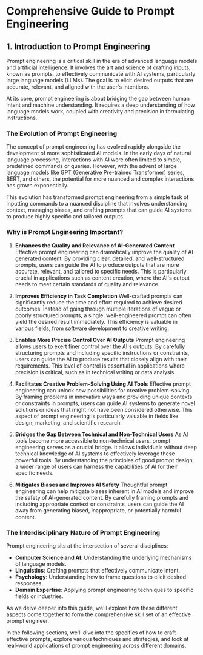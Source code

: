 # Comprehensive Guide to Prompt Engineering

## 1. Introduction to Prompt Engineering

Prompt engineering is a critical skill in the era of advanced language models and artificial intelligence. It involves the art and science of crafting inputs, known as prompts, to effectively communicate with AI systems, particularly large language models (LLMs). The goal is to elicit desired outputs that are accurate, relevant, and aligned with the user's intentions.

At its core, prompt engineering is about bridging the gap between human intent and machine understanding. It requires a deep understanding of how language models work, coupled with creativity and precision in formulating instructions.

### The Evolution of Prompt Engineering

The concept of prompt engineering has evolved rapidly alongside the development of more sophisticated AI models. In the early days of natural language processing, interactions with AI were often limited to simple, predefined commands or queries. However, with the advent of large language models like GPT (Generative Pre-trained Transformer) series, BERT, and others, the potential for more nuanced and complex interactions has grown exponentially.

This evolution has transformed prompt engineering from a simple task of inputting commands to a nuanced discipline that involves understanding context, managing biases, and crafting prompts that can guide AI systems to produce highly specific and tailored outputs.

### Why is Prompt Engineering Important?

1. **Enhances the Quality and Relevance of AI-Generated Content**
   Effective prompt engineering can dramatically improve the quality of AI-generated content. By providing clear, detailed, and well-structured prompts, users can guide the AI to produce outputs that are more accurate, relevant, and tailored to specific needs. This is particularly crucial in applications such as content creation, where the AI's output needs to meet certain standards of quality and relevance.

2. **Improves Efficiency in Task Completion**
   Well-crafted prompts can significantly reduce the time and effort required to achieve desired outcomes. Instead of going through multiple iterations of vague or poorly structured prompts, a single, well-engineered prompt can often yield the desired result immediately. This efficiency is valuable in various fields, from software development to creative writing.

3. **Enables More Precise Control Over AI Outputs**
   Prompt engineering allows users to exert finer control over the AI's outputs. By carefully structuring prompts and including specific instructions or constraints, users can guide the AI to produce results that closely align with their requirements. This level of control is essential in applications where precision is critical, such as in technical writing or data analysis.

4. **Facilitates Creative Problem-Solving Using AI Tools**
   Effective prompt engineering can unlock new possibilities for creative problem-solving. By framing problems in innovative ways and providing unique contexts or constraints in prompts, users can guide AI systems to generate novel solutions or ideas that might not have been considered otherwise. This aspect of prompt engineering is particularly valuable in fields like design, marketing, and scientific research.

5. **Bridges the Gap Between Technical and Non-Technical Users**
   As AI tools become more accessible to non-technical users, prompt engineering serves as a crucial bridge. It allows individuals without deep technical knowledge of AI systems to effectively leverage these powerful tools. By understanding the principles of good prompt design, a wider range of users can harness the capabilities of AI for their specific needs.

6. **Mitigates Biases and Improves AI Safety**
   Thoughtful prompt engineering can help mitigate biases inherent in AI models and improve the safety of AI-generated content. By carefully framing prompts and including appropriate context or constraints, users can guide the AI away from generating biased, inappropriate, or potentially harmful content.

### The Interdisciplinary Nature of Prompt Engineering

Prompt engineering sits at the intersection of several disciplines:

- **Computer Science and AI**: Understanding the underlying mechanisms of language models.
- **Linguistics**: Crafting prompts that effectively communicate intent.
- **Psychology**: Understanding how to frame questions to elicit desired responses.
- **Domain Expertise**: Applying prompt engineering techniques to specific fields or industries.

As we delve deeper into this guide, we'll explore how these different aspects come together to form the comprehensive skill set of an effective prompt engineer.

In the following sections, we'll dive into the specifics of how to craft effective prompts, explore various techniques and strategies, and look at real-world applications of prompt engineering across different domains.

